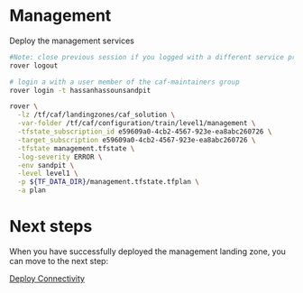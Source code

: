 
# Management
Deploy the management services

```bash
#Note: close previous session if you logged with a different service principal using --impersonate-sp-from-keyvault-url
rover logout

# login a with a user member of the caf-maintainers group
rover login -t hassanhassounsandpit

rover \
  -lz /tf/caf/landingzones/caf_solution \
  -var-folder /tf/caf/configuration/train/level1/management \
  -tfstate_subscription_id e59609a0-4cb2-4567-923e-ea8abc260726 \
  -target_subscription e59609a0-4cb2-4567-923e-ea8abc260726 \
  -tfstate management.tfstate \
  -log-severity ERROR \
  -env sandpit \
  -level level1 \
  -p ${TF_DATA_DIR}/management.tfstate.tfplan \
  -a plan

```


# Next steps

When you have successfully deployed the management landing zone, you can move to the next step:

 [Deploy Connectivity](../../level2/connectivity/readme.md)
